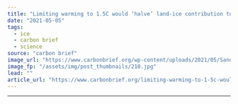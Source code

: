```yaml
---
title: "Limiting warming to 1.5C would ‘halve’ land-ice contribution to sea level rise by 2100"
date: "2021-05-05"
tags: 
  - ice
  - carbon brief
  - science
source: "carbon brief"
image_url: "https://www.carbonbrief.org/wp-content/uploads/2021/05/Sand-bags-protecting-the-beach-from-sea-level-rise-Belize-107x71.jpg"
image_fp: "/assets/img/post_thumbnails/210.jpg"
lead: ""
article_url: "https://www.carbonbrief.org/limiting-warming-to-1-5c-would-halve-land-ice-contribution-to-sea-level-rise-by-2100"
---
```


---
